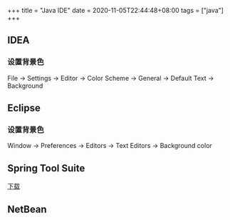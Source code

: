 +++
title = "Java IDE"
date = 2020-11-05T22:44:48+08:00
tags = ["java"]
+++

## IDEA
### 设置背景色
File -> Settings -> Editor -> Color Scheme -> General -> Default Text -> Background 


## Eclipse

### 设置背景色
Window -> Preferences -> Editors -> Text Editors -> Background color

## Spring Tool Suite
[下载](https://spring.io/tools)

## NetBean

